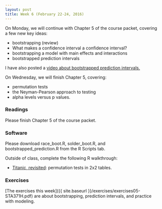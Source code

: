 ```yaml
---
layout: post
title: Week 6 (February 22-24, 2016)
---
```


On Monday, we will continue with Chapter 5 of the course packet, covering a few new key ideas:  
* bootstrapping (review)  
* What makes a confidence interval a confidence interval?  
* bootstrapping a model with main effects and interactions  
* bootstrapped prediction intervals  

I have also posted a [video about bootstrapped prediction intervals.](https://youtu.be/c3gD_PwsCGM)

On Wednesday, we will finish Chapter 5, covering:  
* permutation tests  
* the Neyman-Pearson approach to testing  
* alpha levels versus p values.  


### Readings

Please finish Chapter 5 of the course packet.  


### Software

Please download race_boot.R, solder_boot.R, and bootstrapped_prediction.R from the R Scripts tab.  

Outside of class, complete the following R walkthrough:    
* [Titanic, revisited](http://jgscott.github.io/teaching/r/titanic/titanic_permtest.html): permutation tests in 2x2 tables.  


### Exercises  

[The exercises this week]({{ site.baseurl }}/exercises/exercises05-STA371H.pdf) are about bootstrapping, prediction intervals, and practice with modeling.  



